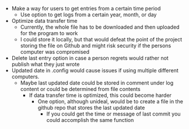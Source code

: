 * Make a way for users to get entries from a certain time period
  * Use option to get logs from a certain year, month, or day
* Optimize data transfer time
  * Currently, the whole file has to be downloaded and then uploaded for the program to work
  * I could store it locally, but that would defeat the point of the project storing the file on Github and might risk security if the persons computer was compromised
* Delete last entry option in case a person regrets would rather not publish what they just wrote
* Updated date in .config would cause issues if using multiple different computers.
  * Maybe last updated date could be stored in comment under log content or could be determined from file contents
    * If data transfer time is optimized, this could become harder
      * One option, although unideal, would be to create a file in the github repo that stores the last updated date
        * If you could get the time or message of last commit you could accomplish the same function
